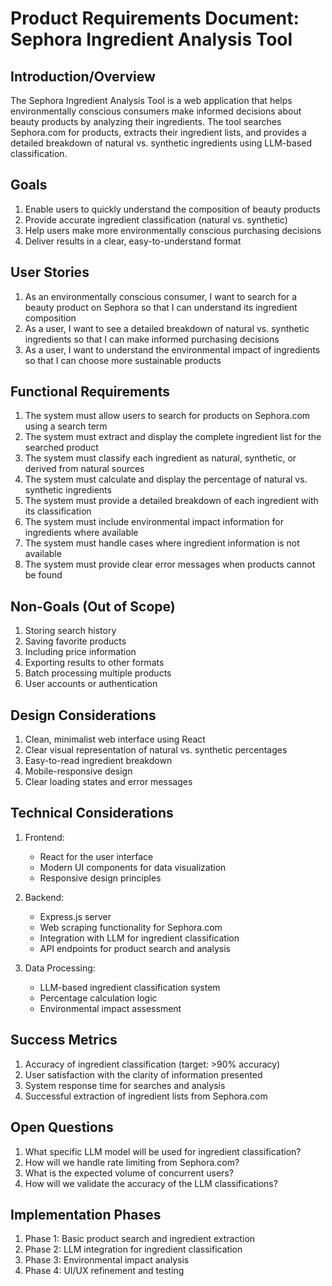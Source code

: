 # Product Requirements Document: Sephora Ingredient Analysis Tool

## Introduction/Overview
The Sephora Ingredient Analysis Tool is a web application that helps environmentally conscious consumers make informed decisions about beauty products by analyzing their ingredients. The tool searches Sephora.com for products, extracts their ingredient lists, and provides a detailed breakdown of natural vs. synthetic ingredients using LLM-based classification.

## Goals
1. Enable users to quickly understand the composition of beauty products
2. Provide accurate ingredient classification (natural vs. synthetic)
3. Help users make more environmentally conscious purchasing decisions
4. Deliver results in a clear, easy-to-understand format

## User Stories
1. As an environmentally conscious consumer, I want to search for a beauty product on Sephora so that I can understand its ingredient composition
2. As a user, I want to see a detailed breakdown of natural vs. synthetic ingredients so that I can make informed purchasing decisions
3. As a user, I want to understand the environmental impact of ingredients so that I can choose more sustainable products

## Functional Requirements
1. The system must allow users to search for products on Sephora.com using a search term
2. The system must extract and display the complete ingredient list for the searched product
3. The system must classify each ingredient as natural, synthetic, or derived from natural sources
4. The system must calculate and display the percentage of natural vs. synthetic ingredients
5. The system must provide a detailed breakdown of each ingredient with its classification
6. The system must include environmental impact information for ingredients where available
7. The system must handle cases where ingredient information is not available
8. The system must provide clear error messages when products cannot be found

## Non-Goals (Out of Scope)
1. Storing search history
2. Saving favorite products
3. Including price information
4. Exporting results to other formats
5. Batch processing multiple products
6. User accounts or authentication

## Design Considerations
1. Clean, minimalist web interface using React
2. Clear visual representation of natural vs. synthetic percentages
3. Easy-to-read ingredient breakdown
4. Mobile-responsive design
5. Clear loading states and error messages

## Technical Considerations
1. Frontend:
   - React for the user interface
   - Modern UI components for data visualization
   - Responsive design principles

2. Backend:
   - Express.js server
   - Web scraping functionality for Sephora.com
   - Integration with LLM for ingredient classification
   - API endpoints for product search and analysis

3. Data Processing:
   - LLM-based ingredient classification system
   - Percentage calculation logic
   - Environmental impact assessment

## Success Metrics
1. Accuracy of ingredient classification (target: >90% accuracy)
2. User satisfaction with the clarity of information presented
3. System response time for searches and analysis
4. Successful extraction of ingredient lists from Sephora.com

## Open Questions
1. What specific LLM model will be used for ingredient classification?
2. How will we handle rate limiting from Sephora.com?
3. What is the expected volume of concurrent users?
4. How will we validate the accuracy of the LLM classifications?

## Implementation Phases
1. Phase 1: Basic product search and ingredient extraction
2. Phase 2: LLM integration for ingredient classification
3. Phase 3: Environmental impact analysis
4. Phase 4: UI/UX refinement and testing 